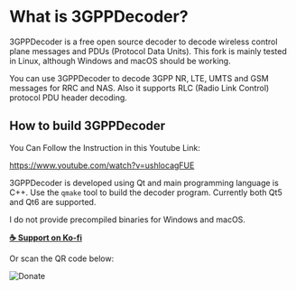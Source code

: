 What is 3GPPDecoder?
=====================

3GPPDecoder is a free open source decoder to decode wireless control plane messages and PDUs (Protocol Data Units).
This fork is mainly tested in Linux, although Windows and macOS should be working.

You can use 3GPPDecoder to decode 3GPP NR, LTE, UMTS and GSM messages for RRC and NAS. Also it supports RLC (Radio Link Control) protocol PDU header decoding.

## How to build 3GPPDecoder

You Can Follow the Instruction in this Youtube Link:  

https://www.youtube.com/watch?v=ushlocagFUE



3GPPDecoder is developed using Qt and main programming language is C++.
Use the `qmake` tool to build the decoder program.
Currently both Qt5 and Qt6 are supported.

I do not provide precompiled binaries for Windows and macOS.

**[☕ Support on Ko-fi](https://ko-fi.com/rifkythecyber)**

Or scan the QR code below:

![Donate](https://github.com/user-attachments/assets/560314d1-58f9-4d0d-a96e-78d28bb7dc44)
